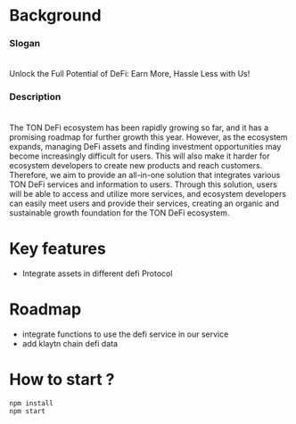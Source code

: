 # Background

### Slogan<br/><br/>

Unlock the Full Potential of DeFi: Earn More, Hassle Less with Us!

### Description<br/><br/>

The TON DeFi ecosystem has been rapidly growing so far, and it has a promising roadmap for further growth this year. However, as the ecosystem expands, managing DeFi assets and finding investment opportunities may become increasingly difficult for users. This will also make it harder for ecosystem developers to create new products and reach customers.  
Therefore, we aim to provide an all-in-one solution that integrates various TON DeFi services and information to users. Through this solution, users will be able to access and utilize more services, and ecosystem developers can easily meet users and provide their services, creating an organic and sustainable growth foundation for the TON DeFi ecosystem.

# Key features

- Integrate assets in different defi Protocol

# Roadmap

- integrate functions to use the defi service in our service
- add klaytn chain defi data

# How to start ?

```sh
npm install
npm start
```
